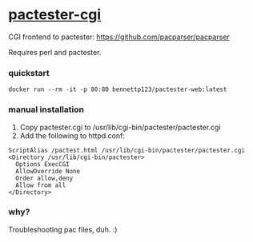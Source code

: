 # [pactester-cgi](https://github.com/bennettp123/pactester-cgi)

CGI frontend to pactester: https://github.com/pacparser/pacparser

Requires perl and pactester.

### quickstart

```
docker run --rm -it -p 80:80 bennettp123/pactester-web:latest
```

### manual installation

1. Copy pactester.cgi to /usr/lib/cgi-bin/pactester/pactester.cgi
2. Add the following to httpd.conf:

```ApacheConf
ScriptAlias /pactest.html /usr/lib/cgi-bin/pactester/pactester.cgi
<Directory /usr/lib/cgi-bin/pactester>
  Options ExecCGI
  AllowOverride None
  Order allow,deny
  Allow from all
</Directory>
```
### why?

Troubleshooting pac files, duh. :)
